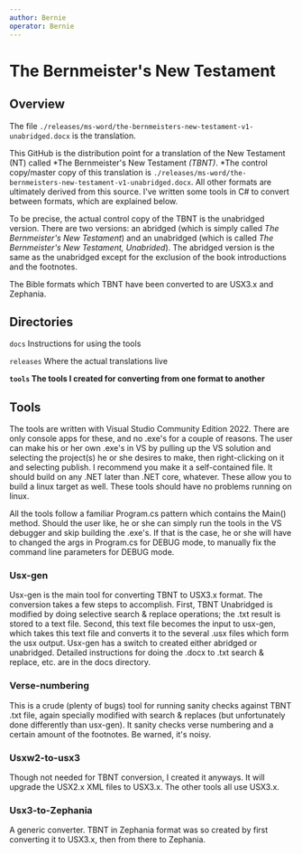 ```yaml
---
author: Bernie
operator: Bernie
---
```


# The Bernmeister's New Testament

## Overview

The file `./releases/ms-word/the-bernmeisters-new-testament-v1-unabridged.docx`
is the translation.

This GitHub is the distribution point for a translation of the New
Testament (NT) called *The Bernmeister's New Testament *(TBNT)*. *The
control copy/master copy of this translation is 
`./releases/ms-word/the-bernmeisters-new-testament-v1-unabridged.docx`.
All other formats are ultimately derived from this source.
I've written some tools in C# to convert between formats, which are explained below.

To be precise, the actual control copy of the TBNT is the unabridged
version. There are two versions: an abridged (which is simply called
*The Bernmeister's New Testament*) and an unabridged (which is called
*The Bernmeister's New Testament, Unabrided*). The abridged version is
the same as the unabridged except for the exclusion of the book
introductions and the footnotes.

The Bible formats which TBNT have been converted to are USX3.x and
Zephania.

## Directories

`docs` Instructions for using the tools

`releases` Where the actual translations live

**`tools` The tools I created for converting from one format to
another**

## Tools

The tools are written with Visual Studio Community Edition 2022. There
are only console apps for these, and no .exe's for a couple of reasons.
The user can make his or her own .exe's in VS by pulling up the VS
solution and selecting the project(s) he or she desires to make, then
right-clicking on it and selecting publish. I recommend you make it a
self-contained file. It should build on any .NET later than .NET core,
whatever. These allow you to build a linux target as well. These tools
should have no problems running on linux.

All the tools follow a familiar Program.cs pattern which contains the
Main() method. Should the user like, he or she can simply run the tools
in the VS debugger and skip building the .exe's. If that is the case, he
or she will have to changed the args in Program.cs for DEBUG mode, to
manually fix the command line parameters for DEBUG mode.

### Usx-gen

Usx-gen is the main tool for converting TBNT to USX3.x format. The
conversion takes a few steps to accomplish. First, TBNT Unabridged is
modified by doing selective search & replace operations; the .txt result
is stored to a text file. Second, this text file becomes the input to
usx-gen, which takes this text file and converts it to the several .usx
files which form the usx output. Usx-gen has a switch to created either
abridged or unabridged. Detailed instructions for doing the .docx to
.txt search & replace, etc. are in the docs directory.

### Verse-numbering

This is a crude (plenty of bugs) tool for running sanity checks against
TBNT .txt file, again specially modified with search & replaces (but
unfortunately done differently than usx-gen). It sanity checks verse
numbering and a certain amount of the footnotes. Be warned, it's noisy.

### Usxw2-to-usx3

Though not needed for TBNT conversion, I created it anyways. It will
upgrade the USX2.x XML files to USX3.x. The other tools all use USX3.x.

### Usx3-to-Zephania

A generic converter. TBNT in Zephania format was so created by first
converting it to USX3.x, then from there to Zephania.
